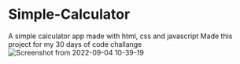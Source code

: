 # Simple-Calculator
A simple calculator app made with html, css and javascript
Made this project for my 30 days of code challange
![Screenshot from 2022-09-04 10-39-19](https://user-images.githubusercontent.com/93251536/188302938-5d0444ee-8fa0-454d-89a5-6f63b85a88ab.png)
